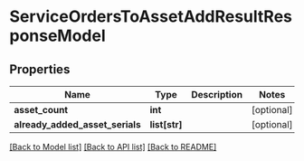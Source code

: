# ServiceOrdersToAssetAddResultResponseModel

## Properties
Name | Type | Description | Notes
------------ | ------------- | ------------- | -------------
**asset_count** | **int** |  | [optional] 
**already_added_asset_serials** | **list[str]** |  | [optional] 

[[Back to Model list]](../README.md#documentation-for-models) [[Back to API list]](../README.md#documentation-for-api-endpoints) [[Back to README]](../README.md)


